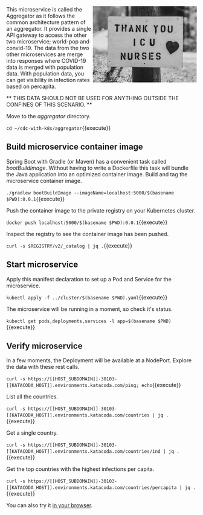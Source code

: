 <img align="right" src="./assets/nicholas-bartos-CzZcuJABONQ-unsplash.jpg" width="275">
This microservice is called the Aggregator as it follows the common architecture pattern of an aggregator. It provides a single API gateway to access the other two microservice; world-pop and convid-19. The data from the two other microservices are merge into responses where COVID-19 data is merged with population data. With population data, you can get visibility in infection rates based on percapita.

** THIS DATA SHOULD NOT BE USED FOR ANYTHING OUTSIDE THE CONFINES OF THIS SCENARIO. **

Move to the _aggregator_ directory.

`cd ~/cdc-with-k8s/aggregator`{{execute}}

## Build microservice container image

Spring Boot with Gradle (or Maven) has a convenient task called _bootBuildImage_. Without having to write a Dockerfile this task will bundle the Java application into an optimized container image. Build and tag the  microservice container image.

`./gradlew bootBuildImage --imageName=localhost:5000/$(basename $PWD):0.0.1`{{execute}}

Push the container image to the private registry on your Kubernetes cluster.

`docker push localhost:5000/$(basename $PWD):0.0.1`{{execute}}

Inspect the registry to see the container image has been pushed.

`curl -s $REGISTRY/v2/_catalog | jq .`{{execute}}

## Start microservice

Apply this manifest declaration to set up a Pod and Service for the microservice.

`kubectl apply -f ../cluster/$(basename $PWD).yaml`{{execute}}

The microservice will be running in a moment, so check it's status.

`kubectl get pods,deployments,services -l app=$(basename $PWD)`{{execute}}

## Verify microservice

In a few moments, the Deployment will be available at a NodePort. Explore the data with these rest calls.

`curl -s https://[[HOST_SUBDOMAIN]]-30103-[[KATACODA_HOST]].environments.katacoda.com/ping; echo`{{execute}}

List all the countries.

`curl -s https://[[HOST_SUBDOMAIN]]-30103-[[KATACODA_HOST]].environments.katacoda.com/countries | jq .`{{execute}}

Get a single country.

`curl -s https://[[HOST_SUBDOMAIN]]-30103-[[KATACODA_HOST]].environments.katacoda.com/countries/ind | jq .`{{execute}}

Get the top countries with the highest infections per capita.

`curl -s https://[[HOST_SUBDOMAIN]]-30103-[[KATACODA_HOST]].environments.katacoda.com/countries/percapita | jq .`{{execute}}

You can also try it [in your browser](https://[[HOST_SUBDOMAIN]]-30103-[[KATACODA_HOST]].environments.katacoda.com/countries/percapita).
